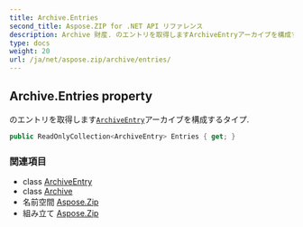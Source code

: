 ```yaml
---
title: Archive.Entries
second_title: Aspose.ZIP for .NET API リファレンス
description: Archive 財産. のエントリを取得しますArchiveEntryアーカイブを構成するタイプ.
type: docs
weight: 20
url: /ja/net/aspose.zip/archive/entries/
---
```

## Archive.Entries property

のエントリを取得します[`ArchiveEntry`](../../archiveentry/)アーカイブを構成するタイプ.

```csharp
public ReadOnlyCollection<ArchiveEntry> Entries { get; }
```

### 関連項目

* class [ArchiveEntry](../../archiveentry/)
* class [Archive](../)
* 名前空間 [Aspose.Zip](../../archive/)
* 組み立て [Aspose.Zip](../../../)


